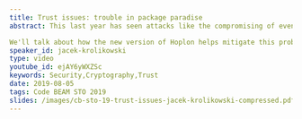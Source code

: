 ```yaml
---
title: Trust issues: trouble in package paradise
abstract: This last year has seen attacks like the compromising of event-stream package in the JavaScript ecosystem. It clearly demonstrated that attackers injecting malicious code into libraries we use is not just a theoretical problem, but something that happens in practice

We'll talk about how the new version of Hoplon helps mitigate this problem using public key cryptography and a simple trust model - all of that without the need for a trusted third party or abandoning the common package ecosystem.
speaker_id: jacek-krolikowski
type: video
youtube_id: ejAY6yWXZSc
keywords: Security,Cryptography,Trust
date: 2019-08-05
tags: Code BEAM STO 2019
slides: /images/cb-sto-19-trust-issues-jacek-krolikowski-compressed.pdf
---
```


